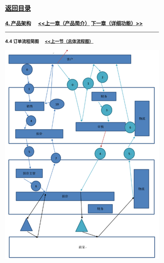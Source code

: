 

## [返回目录](../../readme.md)  

### [4. 产品架构](../4_Structure.md)  &nbsp;&nbsp;&nbsp;&nbsp; [<<上一章（产品简介）](../3_Description.md) [下一章（详细功能）>>](../5_Function.md)
---
#### 4.4 订单流程简图 &nbsp;&nbsp;&nbsp;&nbsp; [<<上一节（总体流程图）](./Z3.md)
  ![订单流程简图](../4_Img/4.jpg)
